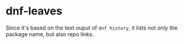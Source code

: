 # dnf-leaves
Since it's based on the text ouput of `dnf history`, it lists not only the package name, but also repo links.
